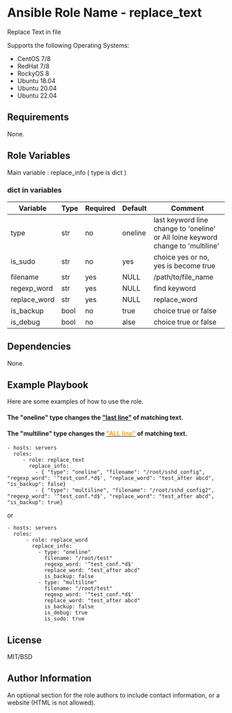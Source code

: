 

Ansible Role Name - replace_text
=========

Replace Text in file

Supports the following Operating Systems:
-  CentOS 7/8
-  RedHat 7/8
-  RockyOS 8
-  Ubuntu 18.04
-  Ubuntu 20.04
-  Ubuntu 22.04

Requirements
------------

None.

Role Variables
--------------

Main variable : replace_info ( type is dict )


### dict in variables

|Variable| Type| Required | Default | Comment |
|---|---|---|---|---|
|type         | str | no  | oneline | last keyword line change to 'oneline' or All loine keyword change to 'multiline'|
|is_sudo      | str | no  | yes     | choice yes or no, yes is become true |
|filename     | str | yes | NULL    | /path/to/file_name                   |
|regexp_word  | str | yes | NULL    | find keyword                         |
|replace_word | str | yes | NULL    | replace_word                         |
|is_backup    | bool| no  | true    | choice true or false                 |
|is_debug     | bool| no  | alse   | choice true or false                 |


Dependencies
------------

None.

Example Playbook
----------------
Here are some examples of how to use the role.

#### The "oneline" type changes the <u>**"last line"**</u> of matching text.
#### The "multiline" type changes the **<u><span style="color:orange">"ALL line"</span></u>** of matching text.


    - hosts: servers
      roles:
         - role: replace_text
           replace_info:
             - { "type": "oneline", "filename": "/root/sshd_config", "regexp_word": '^test_conf.*d$', "replace_word": "test_after abcd", "is_backup": false}
             - { "type": "multiline", "filename": "/root/sshd_config2", "regexp_word": '^test_conf.*d$', "replace_word": "test_after abcd", "is_backup": true}

or

    - hosts: servers
      roles:
          - role: replace_word
            replace_info:
              - type: "oneline"
                filename: "/root/test"
                regexp_word: '^test_conf.*d$'
                replace_word: "test_after abcd"
                is_backup: false
              - type: "multiline"
                filename: "/root/test"
                regexp_word: '^test_conf.*d$'
                replace_word: "test_after abcd"
                is_backup: false
                is_debug: true
                is_sudo: true
                



License
-------

MIT/BSD

Author Information
------------------

An optional section for the role authors to include contact information, or a website (HTML is not allowed).
